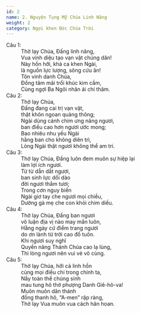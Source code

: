 ```yaml
---
id: 2
name: 2. Nguyện Tụng Mỹ Chúa Linh Năng
weight: 2
category: Ngợi khen Đức Chúa Trời
---
```

<dl><dt>Câu 1:</dt><dd data-verse="1">Thờ lạy Chúa, Đấng linh năng, <br/>Vua vinh diệu tạo vạn vật chúng dân! <br/>Này hồn hỡi, khá ca khen Ngài, <br/>là nguồn lực lượng, sông cứu ân! <br/>Tôn vinh danh Chúa, <br/>Đồng tâm mãi trổi khúc kim cầm, <br/>Cùng ngợi Ba Ngôi nhân ái chí thâm. </dd><dt>Câu 2:</dt><dd data-verse="2">Thờ lạy Chúa, <br/>Đấng đang cai trị vạn vật, <br/>thật khôn ngoan quảng thông; <br/>Ngài dùng cánh chim ưng nâng ngươi, <br/>ban điều cao hơn ngươi ước mong; <br/>Bao nhiêu nhu yếu Ngài <br/>hằng ban cho không diên trì, <br/>Lòng Ngài thật ngươi không thể am tri. </dd><dt>Câu 3:</dt><dd data-verse="3">Thờ lạy Chúa, Đấng luôn đem muôn sự hiệp lại <br/>làm lợi ích ngươi. <br/>Từ từ dẫn dắt ngươi, <br/>ban sinh lực dồi dào <br/>đời ngươi thắm tươi; <br/>Trong cơn nguy biến <br/>Ngài giơ tay che ngươi mọi chiều, <br/>Dường gà mẹ che con khỏi chim diều. </dd><dt>Câu 4:</dt><dd data-verse="4">Thờ lạy Chúa, Đấng ban ngươi <br/>vô luận địa vị nào may mắn luôn, <br/>Hằng ngày cứ điểm trang ngươi <br/>do ơn lành từ trời cao đổ tuôn. <br/>Khi ngươi suy nghĩ <br/>Quyền năng Thánh Chúa cao lạ lùng, <br/>Thì lòng ngươi nên vui vẻ vô cùng. </dd><dt>Câu 5:</dt><dd data-verse="5">Thờ lạy Chúa, hỡi cả linh hồn <br/>cùng mọi điều chi trong chính ta, <br/>Nầy toàn thể chúng sinh <br/>mau tung hô thờ phượng Danh Giê-hô-va! <br/>Muôn muôn dân thánh <br/>đồng thanh hô, “A-men” rập ràng, <br/>Thờ lạy Vua muôn vua cách hân hoan. </dd></dl>
